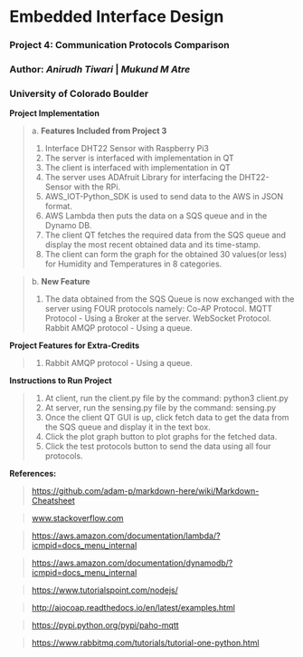 # Embedded Interface Design
### Project 4: Communication Protocols Comparison
### Author: *Anirudh Tiwari*  |  *Mukund M Atre*
### University of Colorado Boulder  

**Project Implementation**  
>a. **Features Included from Project 3**
>1. Interface DHT22 Sensor with Raspberry Pi3
>2. The server is interfaced with implementation in QT
>3. The client is interfaced with implementation in QT
>4. The server uses ADAfruit Library for interfacing the DHT22-Sensor with the RPi.
>5. AWS_IOT-Python_SDK is used to send data to the AWS in JSON format.
>6. AWS Lambda then puts the data on a SQS queue and in the Dynamo DB.
>7. The client QT fetches the required data from the SQS queue and display the most recent obtained data and its time-stamp.  
>8. The client can form the graph for the obtained 30 values(or less) for Humidity and Temperatures in 8 categories.

>b. **New Feature**
>1. The data obtained from the SQS Queue is now exchanged with the server using FOUR protocols namely:
> Co-AP Protocol.
> MQTT Protocol - Using a Broker at the server.
> WebSocket Protocol.
> Rabbit AMQP protocol - Using a queue.


**Project Features for Extra-Credits**  
>1. Rabbit AMQP protocol - Using a queue.


**Instructions to Run Project**
>1. At client, run the client.py file by the command: python3 client.py
>2. At server, run the sensing.py file by the command: sensing.py
>3. Once the client QT GUI is up, click fetch data to get the data from the SQS queue and display it in the text box.
>4. Click the plot graph button to plot graphs for the fetched data.
>5. Click the test protocols button to send the data using all four protocols.


**References:**  
> https://github.com/adam-p/markdown-here/wiki/Markdown-Cheatsheet

> www.stackoverflow.com

> https://aws.amazon.com/documentation/lambda/?icmpid=docs_menu_internal

> https://aws.amazon.com/documentation/dynamodb/?icmpid=docs_menu_internal

> https://www.tutorialspoint.com/nodejs/

> http://aiocoap.readthedocs.io/en/latest/examples.html

> https://pypi.python.org/pypi/paho-mqtt

> https://www.rabbitmq.com/tutorials/tutorial-one-python.html
